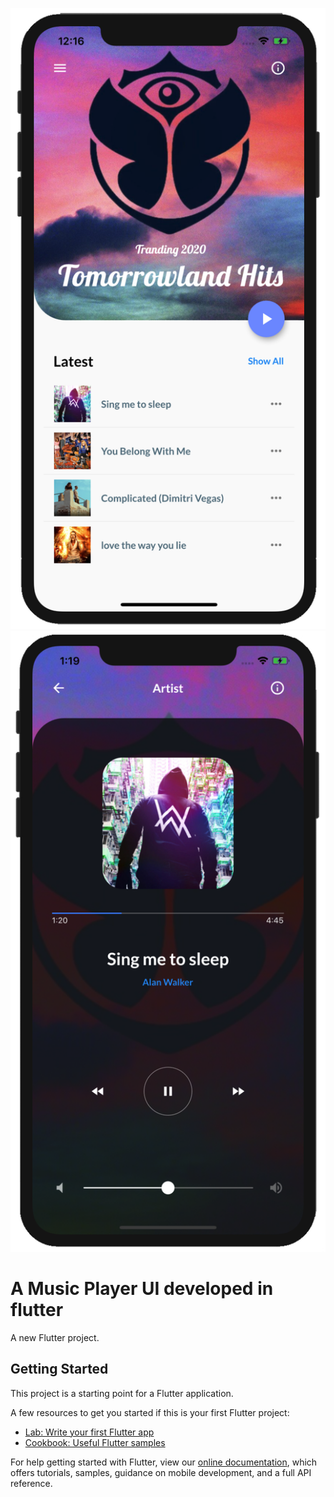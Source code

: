 ![A Music Player UI](https://raw.githubusercontent.com/NeeteshKeshari/flutter_Music_player/master/assets/music-I-final.png?token=ADJNZ6RHPX6F7EAZNWZW5AS6WOLSU)
![A Music Player UI](https://raw.githubusercontent.com/NeeteshKeshari/flutter_Music_player/master/assets/music-II-final.png?token=ADJNZ6TC6JMIXRQMTN3C2ES6WOLVQ)

# A Music Player UI developed in flutter

A new Flutter project.

## Getting Started

This project is a starting point for a Flutter application.

A few resources to get you started if this is your first Flutter project:

- [Lab: Write your first Flutter app](https://flutter.dev/docs/get-started/codelab)
- [Cookbook: Useful Flutter samples](https://flutter.dev/docs/cookbook)

For help getting started with Flutter, view our
[online documentation](https://flutter.dev/docs), which offers tutorials,
samples, guidance on mobile development, and a full API reference.
